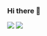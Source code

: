 ### Hi there 👋

<img src="https://capsule-render.vercel.app/api?type=waving&color=timeAuto&height=300&section=header&text= 's Github&fontSize=50" />
<img src="https://capsule-render.vercel.app/api?type=waving&color=timeAuto&height=300&section=footer"/>
<!--
**J1-coding/J1-coding** is a ✨ _special_ ✨ repository because its `README.md` (this file) appears on your GitHub profile.

Here are some ideas to get you started:

- 🔭 I’m currently working on ...
- 🌱 I’m currently learning ...
- 👯 I’m looking to collaborate on ...
- 🤔 I’m looking for help with ...
- 💬 Ask me about ...
- 📫 How to reach me: ...
- 😄 Pronouns: ...
- ⚡ Fun fact: ...
-->
